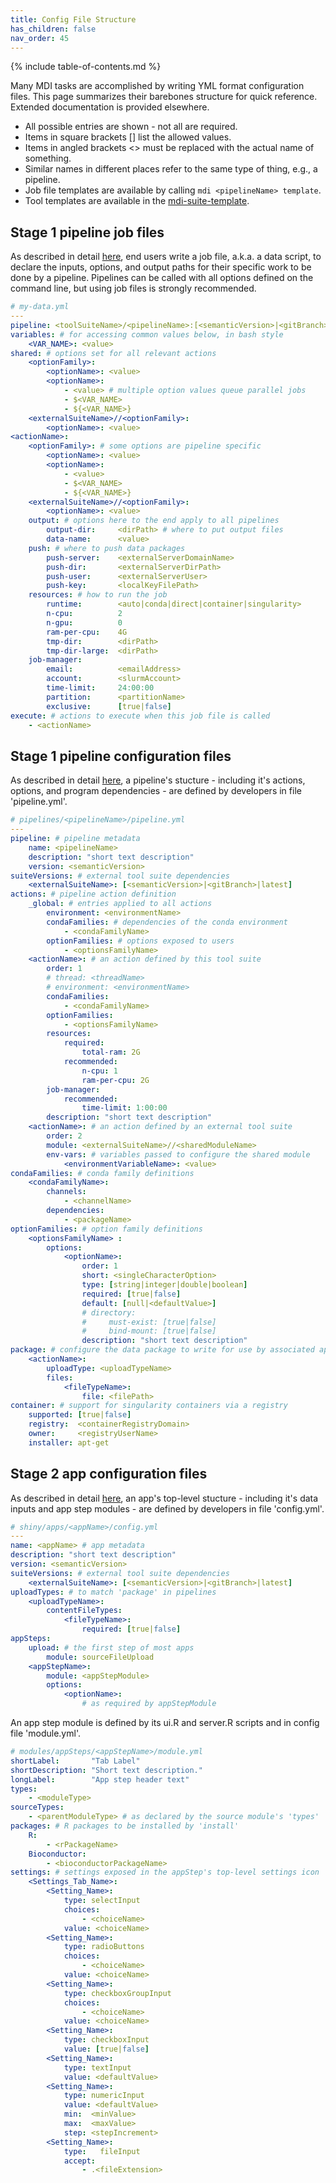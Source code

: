```yaml
---
title: Config File Structure
has_children: false
nav_order: 45
---
```


{% include table-of-contents.md %}

Many MDI tasks
are accomplished by writing YML format configuration files.
This page summarizes their barebones structure for quick reference. 
Extended documentation is provided elsewhere.
- All possible entries are shown - not all are required.
- Items in square brackets [] list the allowed values.
- Items in angled brackets \<\>
must be replaced with the actual name of something.
- Similar names in different places refer to the same type of thing, 
e.g., a pipeline.
- Job file templates are available by calling `mdi <pipelineName> template`.
- Tool templates are available in the [mdi-suite-template]().

## Stage 1 pipeline job files

As described in detail
[here](/mdi/docs/job_config_files.html),
end users write a job file, a.k.a. a data script,
to declare the inputs, options, and output paths for their specific 
work to be done by a pipeline. Pipelines can 
be called with all options defined on the command line, 
but using job files is strongly recommended.

```yml
# my-data.yml
---
pipeline: <toolSuiteName>/<pipelineName>:[<semanticVersion>|<gitBranch>|latest]
variables: # for accessing common values below, in bash style
    <VAR_NAME>: <value>
shared: # options set for all relevant actions
    <optionFamily>: 
        <optionName>: <value>
        <optionName>: 
            - <value> # multiple option values queue parallel jobs
            - $<VAR_NAME>
            - ${<VAR_NAME>}
    <externalSuiteName>//<optionFamily>: 
        <optionName>: <value>
<actionName>:
    <optionFamily>: # some options are pipeline specific
        <optionName>: <value>
        <optionName>: 
            - <value>
            - $<VAR_NAME>
            - ${<VAR_NAME>}
    <externalSuiteName>//<optionFamily>: 
        <optionName>: <value>
    output: # options here to the end apply to all pipelines
        output-dir:     <dirPath> # where to put output files
        data-name:      <value>
    push: # where to push data packages
        push-server:    <externalServerDomainName>
        push-dir:       <externalServerDirPath>
        push-user:      <externalServerUser>
        push-key:       <localKeyFilePath>
    resources: # how to run the job
        runtime:        <auto|conda|direct|container|singularity>
        n-cpu:          2
        n-gpu:          0
        ram-per-cpu:    4G
        tmp-dir:        <dirPath>
        tmp-dir-large:  <dirPath>
    job-manager:
        email:          <emailAddress>
        account:        <slurmAccount>
        time-limit:     24:00:00
        partition:      <partitionName>
        exclusive:      [true|false]
execute: # actions to execute when this job file is called
    - <actionName>
```

## Stage 1 pipeline configuration files

As described in detail
[here](/mdi-suite-template/docs/pipelines/pipeline_yml.html), a pipeline's stucture - including
it's actions, options, and program dependencies - 
are defined by developers in file 'pipeline.yml'. 

```yml
# pipelines/<pipelineName>/pipeline.yml
---
pipeline: # pipeline metadata
    name: <pipelineName>
    description: "short text description"
    version: <semanticVersion>
suiteVersions: # external tool suite dependencies
    <externalSuiteName>: [<semanticVersion>|<gitBranch>|latest]
actions: # pipeline action definition
    _global: # entries applied to all actions 
        environment: <environmentName>
        condaFamilies: # dependencies of the conda environment
            - <condaFamilyName>       
        optionFamilies: # options exposed to users
            - <optionsFamilyName> 
    <actionName>: # an action defined by this tool suite
        order: 1
        # thread: <threadName>
        # environment: <environmentName>
        condaFamilies:
            - <condaFamilyName>      
        optionFamilies:
            - <optionsFamilyName> 
        resources:
            required:
                total-ram: 2G
            recommended: 
                n-cpu: 1
                ram-per-cpu: 2G
        job-manager:
            recommended:
                time-limit: 1:00:00
        description: "short text description"    
    <actionName>: # an action defined by an external tool suite
        order: 2
        module: <externalSuiteName>//<sharedModuleName>
        env-vars: # variables passed to configure the shared module
            <environmentVariableName>: <value>
condaFamilies: # conda family definitions
    <condaFamilyName>:
        channels:
            - <channelName>
        dependencies:
            - <packageName>
optionFamilies: # option family definitions   
    <optionsFamilyName> :
        options:
            <optionName>: 
                order: 1
                short: <singleCharacterOption>
                type: [string|integer|double|boolean]
                required: [true|false]
                default: [null|<defaultValue>]
                # directory:
                #     must-exist: [true|false]
                #     bind-mount: [true|false]
                description: "short text description"   
package: # configure the data package to write for use by associated apps
    <actionName>: 
        uploadType: <uploadTypeName>
        files:
            <fileTypeName>:
                file: <filePath>
container: # support for singularity containers via a registry
    supported: [true|false]
    registry:  <containerRegistryDomain>
    owner:     <registryUserName>
    installer: apt-get
```

## Stage 2 app configuration files

As described in detail
[here](/mdi-suite-template/shiny/apps/README.html), an app's top-level stucture - including
it's data inputs and app step modules - 
are defined by developers in file 'config.yml'.

```yml
# shiny/apps/<appName>/config.yml
---
name: <appName> # app metadata
description: "short text description"
version: <semanticVersion>
suiteVersions: # external tool suite dependencies
    <externalSuiteName>: [<semanticVersion>|<gitBranch>|latest]
uploadTypes: # to match 'package' in pipelines
    <uploadTypeName>: 
        contentFileTypes:
            <fileTypeName>:  
                required: [true|false]
appSteps: 
    upload: # the first step of most apps
        module: sourceFileUpload
    <appStepName>:
        module: <appStepModule>
        options:
            <optionName>:
                # as required by appStepModule
```

An app step module is defined by its ui.R and server.R scripts
and in config file 'module.yml'.

```yml
# modules/appSteps/<appStepName>/module.yml
shortLabel:       "Tab Label" 
shortDescription: "Short text description."
longLabel:        "App step header text"
types: 
    - <moduleType>
sourceTypes: 
    - <parentModuleType> # as declared by the source module's 'types'
packages: # R packages to be installed by 'install'
    R: 
        - <rPackageName>
    Bioconductor: 
        - <bioconductorPackageName>
settings: # settings exposed in the appStep's top-level settings icon
    <Settings_Tab_Name>:
        <Setting_Name>:
            type: selectInput
            choices:
                - <choiceName>
            value: <choiceName>   
        <Setting_Name>:
            type: radioButtons
            choices:
                - <choiceName>
            value: <choiceName>       
        <Setting_Name>:
            type: checkboxGroupInput
            choices:
                - <choiceName>
            value: <choiceName>   
        <Setting_Name>:
            type: checkboxInput
            value: [true|false] 
        <Setting_Name>:
            type: textInput
            value: <defaultValue> 
        <Setting_Name>:
            type: numericInput
            value: <defaultValue>    
            min:  <minValue>
            max:  <maxValue>
            step: <stepIncrement>
        <Setting_Name>:
            type:   fileInput
            accept: 
                - .<fileExtension>
```

